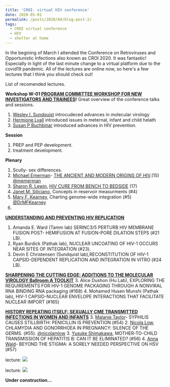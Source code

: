 ```yaml
---
title: 'CROI- virtual HIV conference'
date: 2020-05-01
permalink: /posts/2020/04/blog-post-2/
tags:
  - CROI virtual conference
  - HIV
  - shelter at home
---
```


In the begining of March I attended the Conference on Retroviruses and Opportunistic Infections also known as CROI 2020. It was fantastic! Especially in light of the last minute change to a virtual platform due to the covid19 pandemic. All of the lectures are online now, so here's a few lectures that I think you should check out! 

List of recomended lectures.

**Workshop W-01 [PROGRAM COMMITTEE WORKSHOP FOR NEW INVESTIGATORS AND TRAINEES](https://croilive.capitalreach.com/arc/ballBD1a1/o1)!**
Great overview of the conference talks and sessions. 
1. [Wesley I. Sundquist](https://medicine.utah.edu/biochemistry/labs/sundquist-lab/) introcudeced advances in molecular virology
2. [Hermione Lyall](https://www.imperial.nhs.uk/consultant-directory/hermione-lyall) introduced issues in meternal, infant and child helath
3. [Susan P Buchbinar](https://cfar.ucsf.edu/people/susan-buchbinder) introduced advances in HIV prevention. 

**Session**
1. PREP and PEP development.
3. treatment development.

**Plenary**
1. Scully- sex differences. 
2. [Michael Emerman](https://research.fhcrc.org/emerman/en.html)- [THE ANCIENT AND MODERN ORIGINS OF HIV](https://croilive.capitalreach.com/arc/audD1a/o1).(15) [@memerman](https://twitter.com/memerman)
3. [Sharon R. Lewin](https://www.doherty.edu.au/people/professor-sharon-lewin), [HIV CURE FROM BENCH TO BEDSIDE](https://croilive.capitalreach.com/arc/audD2a/o1) (17)
3. [Janet M. Siliciano](https://www.hopkinsmedicine.org/profiles/results/directory/profile/6001249/janet-siliciano), Concepts in reservoir measurments (#4)
4. [Mary F. Kearney](https://ccr.cancer.gov/HIV-DRP-Host-Virus-Interaction-Branch/mary-kearney), Charting genome-wide integration (#5) [@DrMFKearney](https://twitter.com/drmfkearney)
5. 

**[UNDERSTANDING AND PREVENTING HIV REPLICATION](https://croilive.capitalreach.com/arc/rm312D2a/o1)**
1. Amanda E. Ward (Tamm lab) SERINC3/5 PERTURB HIV MEMBRANE FUSION POST- HEMIFUSION AT FUSION-PORE DILATION STEPS (#21 LB).
2. Ryan Burdick (Pathak lab), NUCLEAR UNCOATING OF HIV-1 OCCURS NEAR SITES OF INTEGRATION (#23).
3. Devin E Christensen (Sundquist lab),RECONSTITUTION OF HIV-1 CAPSID-DEPENDENT REPLICATION AND INTEGRATION IN VITRO (#24 LB).

**[SHARPENING THE CUTTING EDGE: ADDITIONS TO THE MOLECULAR VIROLOGY
Ballroom A TOOLKIT](https://croilive.capitalreach.com/arc/ballAD2a/o1)**
3. Alice Dushon (Hu Lab), EXPLORING THE REQUIREMENTS FOR HIV-1 GENOME PACKAGING THROUGH A NONVIRAL RNA BINDING
RNA packaging (#168)
4. Mohamed Husen Munshi (Pathak lab), HIV-1 CAPSID-NUCLEAR ENVELOPE INTERACTIONS
THAT FACILITATE NUCLEAR IMPORT (#165)

**[HISTORY REPEATING ITSELF: SEXUALLY CME TRANSMITTED INFECTIONS IN WOMEN AND INFANTS](https://croilive.capitalreach.com/arc/ballAD2b/o1)**
3. [Malanie Taylor](https://www.who.int/reproductivehealth/about_us/staff/Taylor-Biography/en/)- SYPHILIS CAUSES STILLBIRTH: PENICILLIN IS PREVENTION (#54)
2. [Nicola Low](https://www.ispm.unibe.ch/about_us/staff/low_nicola/index_eng.html), CHLAMYDIA AND GONORRHOEA IN PREGNANCY: SILENCE OF THE GERMS. (#55). [@nicolamlow](https://twitter.com/nicolamlow)
3. [Yusuke Shimakawa](https://research.pasteur.fr/en/member/yusuke-shimakawa/), MOTHER-TO-CHILD TRANSMISSION OF HEPATITIS B: CAN IT BE ELIMINATED? (#56)
4. [Anna Wald](https://epi.washington.edu/faculty/wald-anna)- BEYOND THE STIGMA: A SORELY NEEDED PERSPECTIVE ON HSV (#57)



lecture:
![](/images/file-name.png)

lecture:
![](/images/file-name.png)

**Under construction...**


